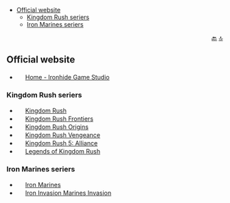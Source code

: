 - [Official website](#official-website)
	- [Kingdom Rush seriers](#kingdom-rush-seriers)
	- [Iron Marines seriers](#iron-marines-seriers)

<div dir="rtl"><a href="#">🔝</a>&nbsp;<a href="#file-ironhide-game-studio-md">🔙</a></div>

## Official website

- <img src="https://www.ironmarinesinvasion.com/images/favicons/apple-touch-icon.png" width="16"> [Home - Ironhide Game Studio](https://www.ironhidegames.com/)

### Kingdom Rush seriers

- <img src="https://gist.github.com/user-attachments/assets/0350ca5b-51f0-4ca6-aac8-67adeb4a7f6e" width="16"> [Kingdom Rush](https://www.kingdomrush.com/kingdom-rush)
- <img src="https://gist.github.com/user-attachments/assets/88db4743-8a94-401d-8436-783cc769a305" width="16"> [Kingdom Rush Frontiers](https://www.kingdomrush.com/kingdom-rush-frontiers)
- <img src="https://gist.github.com/user-attachments/assets/7dea6279-fc00-48b9-91bc-9e8363103a6e" width="16"> [Kingdom Rush Origins](https://www.kingdomrush.com/kingdom-rush-origins)
- <img src="https://gist.github.com/user-attachments/assets/b2de109a-8001-46c2-a226-f2301b9e1dc9" width="16"> [Kingdom Rush Vengeance](https://www.kingdomrushvengeance.com/)
- <img src="https://gist.github.com/user-attachments/assets/e25946fc-4aee-44af-96cf-e759ac6c2608" width="16"> [Kingdom Rush 5: Alliance](https://www.kingdomrushvengeance.com/)
- <img src="https://gist.github.com/user-attachments/assets/83988421-4a46-4b4e-b916-89b11da57226" width="16"> [Legends of Kingdom Rush](https://www.legendsofkingdomrush.com/)

### Iron Marines seriers

- <img src="https://gist.github.com/user-attachments/assets/6fc0f98f-5fe6-45b6-8210-43d8a3241cb2" width="16"> [Iron Marines](https://www.ironmarines.com/home)
- <img src="https://gist.github.com/user-attachments/assets/85476cf0-00d8-4c31-ab13-9aa9b4873ccb" width="16"> [Iron Invasion Marines Invasion](https://www.ironmarinesinvasion.com/)
